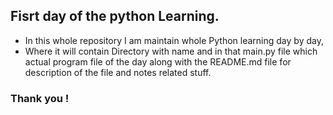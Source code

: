 ## Fisrt day of the python Learning. 

- In this whole repository I am maintain whole Python learning day by day,
- Where it will contain Directory with name and in that main.py file which actual program file of the day along with the README.md file for description of the file and notes related stuff.

### Thank you !